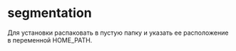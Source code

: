 # segmentation

Для установки распаковать в пустую папку и указать ее расположение в переменной HOME_PATH.
